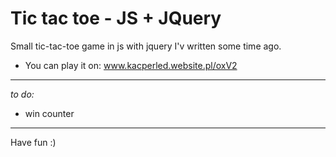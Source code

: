 # Tic tac toe - JS + JQuery
Small tic-tac-toe game in js with jquery I'v written some time ago.

- You can play it on: www.kacperled.website.pl/oxV2

<hr>

<i> to do: </i>
- win counter

<hr>

Have fun :)
